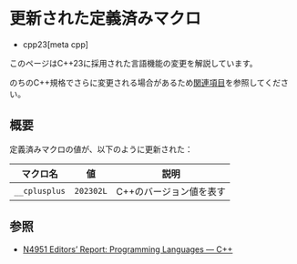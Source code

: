 # 更新された定義済みマクロ
* cpp23[meta cpp]

<!-- start lang caution -->

このページはC++23に採用された言語機能の変更を解説しています。

のちのC++規格でさらに変更される場合があるため[関連項目](#relative-page)を参照してください。

<!-- last lang caution -->

## 概要

定義済みマクロの値が、以下のように更新された：

| マクロ名      | 値        | 説明                    |
|---------------|-----------|-------------------------|
| `__cplusplus` | `202302L` | C++のバージョン値を表す |


## 参照
- [N4951 Editors’ Report: Programming Languages — C++](https://www.open-std.org/jtc1/sc22/wg21/docs/papers/2023/n4951.html)